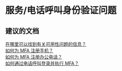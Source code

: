 <properties
    pageTitle="service/authentication issues with phone call"
    description="服务/电话呼叫身份验证问题"
    service="microsoft.multifactorauthentication"
    resource=""
    authors="aashu"
    displayOrder=""
    selfHelpType="generic"
    supportTopicIds="32336311"
    resourceTags=""
    productPesIds="14947"
    cloudEnvironments="public"
/>


# 服务/电话呼叫身份验证问题


## **建议的文档**
[在哪里可以找到有关可用性问题的信息？](https://azure.microsoft.com/documentation/articles/multi-factor-authentication-faq/#usability)<br>
[如何为 MFA 注册手机？](https://azure.microsoft.com/documentation/articles/multi-factor-authentication-end-user-first-time-mobile-phone/)<br>
[如何为 MFA 注册办公电话？](https://azure.microsoft.com/documentation/articles/multi-factor-authentication-end-user-first-time-office-phone/)<br>
[如何通过电话呼叫登录并执行 MFA？](https://azure.microsoft.com/documentation/articles/multi-factor-authentication-end-user-signin/#signing-in-with-mobile-or-office-phone)



<!--HONumber=Jul16_HO4-->


